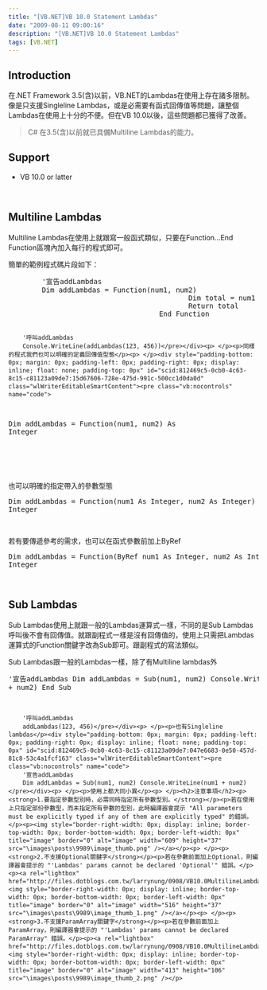 ```yaml
---
title: "[VB.NET]VB 10.0 Statement Lambdas"
date: "2009-08-11 09:00:16"
description: "[VB.NET]VB 10.0 Statement Lambdas"
tags: [VB.NET]
---
```


<h2>Introduction</h2><p>在.NET Framework 3.5(含)以前，VB.NET的Lambdas在使用上存在諸多限制。像是只支援Singleline Lambdas，或是必需要有函式回傳值等問題，讓整個Lambdas在使用上十分的不便。但在VB 10.0以後，這些問題都已獲得了改善。</p><blockquote><p>C# 在3.5(含)以前就已具備Multiline Lambdas的能力。</p></blockquote><h2>Support</h2><ul><li>VB 10.0 or latter</li></ul><p> </p><h2>Multiline Lambdas</h2><p>Multiline Lambdas在使用上就跟寫一般函式類似，只要在Function…End Function區塊內加入每行的程式即可。</p><p>簡單的範例程式碼片段如下：</p><div style="padding-bottom: 0px; margin: 0px; padding-left: 0px; padding-right: 0px; display: inline; float: none; padding-top: 0px" id="scid:812469c5-0cb0-4c63-8c15-c81123a09de7:e87db2cf-7c32-4c66-a6a8-27f79a9a033e" class="wlWriterEditableSmartContent"><pre class="vb:nocontrols" name="code">
        '宣告addLambdas
        Dim addLambdas = Function(num1, num2)
                                           Dim total = num1 + num2
                                           Return total
                                    End Function

        '呼叫addLambdas
        Console.WriteLine(addLambdas(123, 456))</pre></div><p> </p><p>同樣的程式我們也可以明確的定義回傳值型態</p><p> </p><div style="padding-bottom: 0px; margin: 0px; padding-left: 0px; padding-right: 0px; display: inline; float: none; padding-top: 0px" id="scid:812469c5-0cb0-4c63-8c15-c81123a09de7:15d67606-728e-475d-991c-500cc1d0da0d" class="wlWriterEditableSmartContent"><pre class="vb:nocontrols" name="code">
Dim addLambdas = Function(num1, num2) As Integer</pre></div><p> </p><p> </p><p>也可以明確的指定帶入的參數型態</p><div style="padding-bottom: 0px; margin: 0px; padding-left: 0px; padding-right: 0px; display: inline; float: none; padding-top: 0px" id="scid:812469c5-0cb0-4c63-8c15-c81123a09de7:ed97066e-93de-4cb1-920e-59b2e19fac6a" class="wlWriterEditableSmartContent"><pre class="vb:nocontrols" name="code">
Dim addLambdas = Function(num1 As Integer, num2 As Integer) As Integer</pre></div><p> </p><p>若有要傳遞參考的需求，也可以在函式參數前加上ByRef</p><div style="padding-bottom: 0px; margin: 0px; padding-left: 0px; padding-right: 0px; display: inline; float: none; padding-top: 0px" id="scid:812469c5-0cb0-4c63-8c15-c81123a09de7:7897b5a2-6cda-414f-a4c1-c7be64401e6f" class="wlWriterEditableSmartContent"><pre class="vb:nocontrols" name="code">
Dim addLambdas = Function(ByRef num1 As Integer, num2 As Integer) As Integer</pre></div><p> </p><h2>Sub Lambdas</h2><p>Sub Lambdas使用上就跟一般的Lambdas運算式一樣，不同的是Sub Lambdas呼叫後不會有回傳值。就跟副程式一樣是沒有回傳值的，使用上只需把Lambdas運算式的Function關鍵字改為Sub即可。跟副程式的寫法類似。</p><p>Sub Lambdas跟一般的Lambdas一樣，除了有Multiline lambdas外</p><div style="padding-bottom: 0px; margin: 0px; padding-left: 0px; padding-right: 0px; display: inline; float: none; padding-top: 0px" id="scid:812469c5-0cb0-4c63-8c15-c81123a09de7:db7b20b2-9dee-40e0-b1f9-e9f4345b0d94" class="wlWriterEditableSmartContent"><pre class="vb:nocontrols" name="code">
        '宣告addLambdas
        Dim addLambdas = Sub(num1, num2)
                             Console.WriteLine(num1 + num2)
                         End Sub

        '呼叫addLambdas
        addLambdas(123, 456)</pre></div><p> </p><p>也有Singleline lambdas</p><div style="padding-bottom: 0px; margin: 0px; padding-left: 0px; padding-right: 0px; display: inline; float: none; padding-top: 0px" id="scid:812469c5-0cb0-4c63-8c15-c81123a09de7:047e6683-0e50-457d-81c8-53c4a1fcf163" class="wlWriterEditableSmartContent"><pre class="vb:nocontrols" name="code">
        '宣告addLambdas
        Dim addLambdas = Sub(num1, num2) Console.WriteLine(num1 + num2)</pre></div><p> </p><p>使用上都大同小異</p><p> </p><h2>注意事項</h2><p><strong>1.要指定參數型別時，必需同時指定所有參數型別。</strong></p><p>若在使用上只指定部份參數型，而未指定所有參數的型別，此時編譯器會提示 "All parameters must be explicitly typed if any of them are explicitly typed" 的錯誤。</p><p><img style="border-right-width: 0px; display: inline; border-top-width: 0px; border-bottom-width: 0px; border-left-width: 0px" title="image" border="0" alt="image" width="609" height="37" src="\images\posts\9989\image_thumb.png" /></a></p><p> </p><p><strong>2.不支援Optional關鍵字</strong></p><p>若在參數前面加上Optional，則編譯器會提示的 "'Lambdas' params cannot be declared 'Optional'" 錯誤。</p><p><a rel="lightbox" href="http://files.dotblogs.com.tw/larrynung/0908/VB10.0MultilineLambdas_11D09/image_4.png"><img style="border-right-width: 0px; display: inline; border-top-width: 0px; border-bottom-width: 0px; border-left-width: 0px" title="image" border="0" alt="image" width="516" height="37" src="\images\posts\9989\image_thumb_1.png" /></a></p><p> </p><p><strong>3.不支援ParamArray關鍵字</strong></p><p>若在參數前面加上ParamArray，則編譯器會提示的 "'Lambdas' params cannot be declared ParamArray" 錯誤。</p><p><a rel="lightbox" href="http://files.dotblogs.com.tw/larrynung/0908/VB10.0MultilineLambdas_11D09/image_6.png"><img style="border-right-width: 0px; display: inline; border-top-width: 0px; border-bottom-width: 0px; border-left-width: 0px" title="image" border="0" alt="image" width="413" height="106" src="\images\posts\9989\image_thumb_2.png" /></p>
